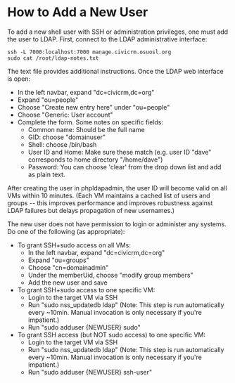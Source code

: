 How to Add a New User
=====================

To add a new shell user with SSH or administration privileges, one must add
the user to LDAP.  First, connect to the LDAP administrative interface:

```
ssh -L 7000:localhost:7000 manage.civicrm.osuosl.org
sudo cat /root/ldap-notes.txt
```

The text file provides additional instructions. Once the LDAP web interface is open:

 * In the left navbar, expand "dc=civicrm,dc=org"
 * Expand "ou=people"
 * Choose "Create new entry here" under "ou=people"
 * Choose "Generic: User account"
 * Complete the form. Some notes on specific fields:
   * Common name: Should be the full name
   * GID: choose "domainuser"
   * Shell: choose /bin/bash
   * User ID and Home: Make sure these match (e.g. user ID "dave" corresponds to home directory "/home/dave")
   * Password: You can choose 'clear' from the drop down list and add as plain text.

After creating the user in phpldapadmin, the user ID will become valid on
all VMs within 10 minutes.  (Each VM maintains a cached list of users and
groups -- this improves performance and improves robustness against LDAP
failures but delays propagation of new usernames.)

The new user does not have permission to login or administer any systems. Do
one of the following (as appropriate):

  * To grant SSH+sudo access on all VMs:
    * In the left navbar, expand "dc=civicrm,dc=org"
    * Expand "ou=groups"
    * Choose "cn=domainadmin"
    * Under the memberUid, choose "modify group members"
    * Add the new user and save
  * To grant SSH+sudo access to one specific VM:
    * Login to the target VM via SSH
    * Run "sudo nss_updatedb ldap" (Note: This step is run automatically every ~10min. Manual invocation is only necessary if you're impatient.)
    * Run "sudo adduser {NEWUSER} sudo"
  * To grant SSH access (but NOT sudo access) to one specific VM:
    * Login to the target VM via SSH
    * Run "sudo nss_updatedb ldap" (Note: This step is run automatically every ~10min. Manual invocation is only necessary if you're impatient.)
    * Run "sudo adduser {NEWUSER} ssh-user"
